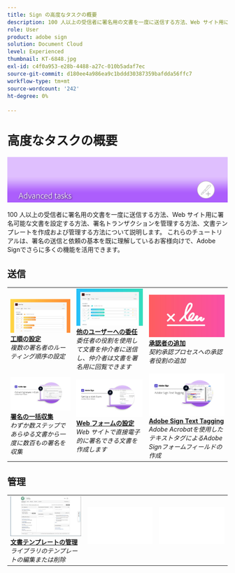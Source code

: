 ```yaml
---
title: Sign の高度なタスクの概要
description: 100 人以上の受信者に署名用の文書を一度に送信する方法、Web サイト用に署名可能な文書を設定する方法、署名トランザクションを管理する方法、文書テンプレートを作成および管理する方法について説明します。
role: User
product: adobe sign
solution: Document Cloud
level: Experienced
thumbnail: KT-6848.jpg
exl-id: c4f0a953-e28b-4488-a27c-010b5adaf7ec
source-git-commit: d180ee4a986ea9c1bddd30387359bafdda56ffc7
workflow-type: tm+mt
source-wordcount: '242'
ht-degree: 0%

---
```


# 高度なタスクの概要

![高度な画像への署名](../assets/Hero-Advanced.png)

100 人以上の受信者に署名用の文書を一度に送信する方法、Web サイト用に署名可能な文書を設定する方法、署名トランザクションを管理する方法、文書テンプレートを作成および管理する方法について説明します。 これらのチュートリアルは、署名の送信と依頼の基本を既に理解しているお客様向けで、Adobe Signでさらに多くの機能を活用できます。

## 送信

<table style="table-layout:fixed">
<tr>
  <td>
    <a href="setting-up-routing.md">
      <img alt="工順の設定" src="../assets/Routing.png">
    </a>
    <div>
    <a href="setting-up-routing.md"><strong>工順の設定</strong></a>
    </div>
    <em>複数の署名者のルーティング順序の設定</em>
    <br>
  </td>
  <td>
    <a href="delegate-signature.md">
      <img alt="他のユーザーへの委任" src="../assets/Delegating.png" />
    </a>  
    <div>
    <a href="delegate-signature.md"><strong>他のユーザーへの委任</strong></a>
    </div>
    <em>委任者の役割を使用して文書を仲介者に送信し、仲介者は文書を署名用に回覧できます</em>
    <br>
  </td>
  <td>
    <a href="add-an-approver.md">
      <img alt="承認者の追加" src="../assets/Approver.png" />
    </a>
    <div>
    <a href="add-an-approver.md"><strong>承認者の追加</strong></a>
    </div>
    <em>契約承認プロセスへの承認者役割の追加</em>
    <br>
  </td>
</tr>
<tr>
  <td>
    <a href="megasign.md">
      <img alt="署名の一括収集" src="../assets/Megasign.png" />
    </a>
    <div>
    <a href="megasign.md"><strong>署名の一括収集</strong></a>
    </div>
    <em>わずか数ステップであらゆる文書から一度に数百もの署名を収集</em>
    <br>
  </td>
  <td>
    <a href="webform.md">
      <img alt="Web フォームの設定" src="../assets/Webform.png" />
    </a>
    <div>
    <a href="webform.md"><strong>Web フォームの設定</strong></a>
    </div>
    <em>Web サイトで直接電子的に署名できる文書を作成します</em>
    <br>
  </td> 
  <td>
    <a href="adobe-sign-text-tagging.md">
      <img alt="Adobe Sign Text Tagging" src="../assets/Text-Tagging.png" />
  </a>
    <div>
    <a href="adobe-sign-text-tagging.md"><strong>Adobe Sign Text Tagging</strong></a>
    </div>
    <em>Adobe Acrobatを使用したテキストタグによるAdobe Signフォームフィールドの作成</em>
    <br>
  </td> 
</table>

## 管理

<table style="table-layout:fixed">
<tr>
  <td>
    <a href="edit-a-template.md">
      <img alt="文書テンプレートの管理" src="../assets/ManageTemplate.png" />
    </a>
    <div>
    <a href="edit-a-template.md"><strong>文書テンプレートの管理</strong></a>
    </div>
    <em>ライブラリのテンプレートの編集または削除</em>
    <br>
  </td>  
  <td>
    <img alt="スペーサー" src="../assets/Whitespacer.png" />
    <div>
    <br>
  </td>
  <td>
    <img alt="スペーサー" src="../assets/Whitespacer.png" />
    <div>
    <br>
  </td>
</tr>
</table>
